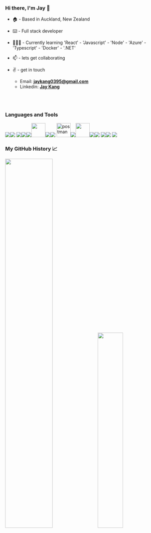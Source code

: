 ### Hi there, I'm Jay 👋

<!--
**jaykang95/jaykang95** is a ✨ _special_ ✨ repository because its `README.md` (this file) appears on your GitHub profile.

Here are some ideas to get you started:

- 🔭 I’m currently working on ...
- 🌱 I’m currently learning ...
- 👯 I’m looking to collaborate on ...
- 🤔 I’m looking for help with ...
- 💬 Ask me about ...
- 📫 How to reach me: ...
- 😄 Pronouns: ...
- ⚡ Fun fact: ...
-->

- 🏠 - Based in Auckland, New Zealand

- ⌨️ - Full stack developer

- 🧑🏽‍💻 - Currently learning 'React' - 'Javascript' - 'Node' - 'Azure' - 'Typescript' - 'Docker' - '.NET'

- 📫 - lets get collaborating

- :v: - get in touch
  - Email: [**jaykang0395@gmail.com**][email]
  - Linkedin: [**Jay Kang**][linkedin]
  
</br>
</br>

### Languages and Tools

<img src="https://img.icons8.com/color/48/000000/javascript.png"/><img src="https://img.icons8.com/color/48/000000/html-5.png"/> <img src="https://img.icons8.com/color/48/000000/css3.png"/><img src="https://img.icons8.com/color/48/000000/nodejs.png"/><img src="https://img.icons8.com/color/48/000000/firebase.png"/><img src="https://img.icons8.com/color/72/amazon-web-services.png" width="45" height="45"/><img src="https://img.icons8.com/color/48/000000/google-cloud.png"/><img src="https://img.icons8.com/fluent/50/000000/mysql-logo.png"/>
<img src="https://www.vectorlogo.zone/logos/getpostman/getpostman-icon.svg" alt="postman" width="45" height="45"/><img src="https://img.icons8.com/color/48/000000/visual-studio-code-2019.png"/><img src="https://img.icons8.com/fluency/344/azure-1.png" width="45" height="45"/><img src="https://img.icons8.com/color/48/000000/docker.png"/><img src="https://img.icons8.com/color/48/000000/mongodb.png"/>
<img src="https://img.icons8.com/color/48/000000/flutter.png"/><img src="https://img.icons8.com/color/48/000000/typescript.png"/>
<img src="https://img.icons8.com/color/48/000000/net-framework.png"/>

### My GitHub History 📈

<div class='container'>
<img style="height: auto; width: 55%;" class="img" src="https://github-readme-stats.vercel.app/api?username=jaykang95&show_icons=true&theme=swift" />
&nbsp;
&nbsp;
<img style="height: auto; width: 40%;" class="img" src="https://github-readme-stats.vercel.app/api/top-langs/?username=jaykang95&theme=swift&langs_count=8&layout=compact" /></div>
</div>


  
  [email]: mailto:jaykang0395@gmail.com
  [linkedin]: https://www.linkedin.com/in/jay-kang-b5284a228/
  [github]: https://github.com/jaykang95
